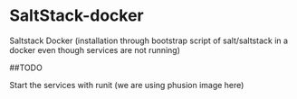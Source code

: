 # SaltStack-docker
Saltstack Docker (installation through bootstrap script of salt/saltstack in a docker even though services are not running)


##TODO

Start the services with runit (we are using phusion image here)

